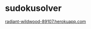 # sudokusolver
<a href='https://radiant-wildwood-89107.herokuapp.com/' target='_blank'>radiant-wildwood-89107.herokuapp.com</a>

